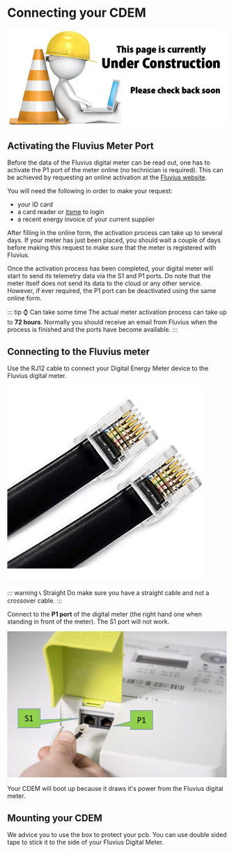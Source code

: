 # Connecting your CDEM

![UNDER CONSTRUCTION](./images/underconstruction.jpg)

## Activating the Fluvius Meter Port

Before the data of the Fluvius digital meter can be read out, one has to activate the P1 port of the meter online (no technician is required). This can be achieved by requesting an online activation at the [Fluvius website](https://www.fluvius.be/nl/thema/meters-en-meterstanden/activeer-desactiveer-je-gebruikerspoorten).

You will need the following in order to make your request:

* your ID card
* a card reader or [itsme](https://www.itsme.be/) to login
* a recent energy invoice of your current supplier

After filling in the online form, the activation process can take up to several days. If your meter has just been placed, you should wait a couple of days before making this request to make sure that the meter is registered with Fluvius.

Once the activation process has been completed, your digital meter will start to send its telemetry data via the S1 and P1 ports. Do note that the meter itself does not send its data to the cloud or any other service. However, if ever required, the P1 port can be deactivated using the same online form.

::: tip ⌚ Can take some time
The actual meter activation process can take up to **72 hours**. Normally you should receive an email from Fluvius when the process is finished and the ports have become available.
:::

## Connecting to the Fluvius meter

Use the RJ12 cable to connect your Digital Energy Meter device to the Fluvius digital meter.

![RJ12](./images/rj12.jpg)

::: warning 📞 Straight
Do make sure you have a straight cable and not a crossover cable.
:::

Connect to the **P1 port** of the digital meter (the right hand one when standing in front of the meter). The S1 port will not work.

![image](./images/digital_meter.png)

Your CDEM will boot up because it draws it's power from the Fluvius digital meter.

## Mounting your CDEM

We advice you to use the box to protect your pcb. You can use double sided tape to stick it to the side of your Fluvius Digital Meter.

<!-- TODO - afbeelding van de volledige setup toevoegen -->
